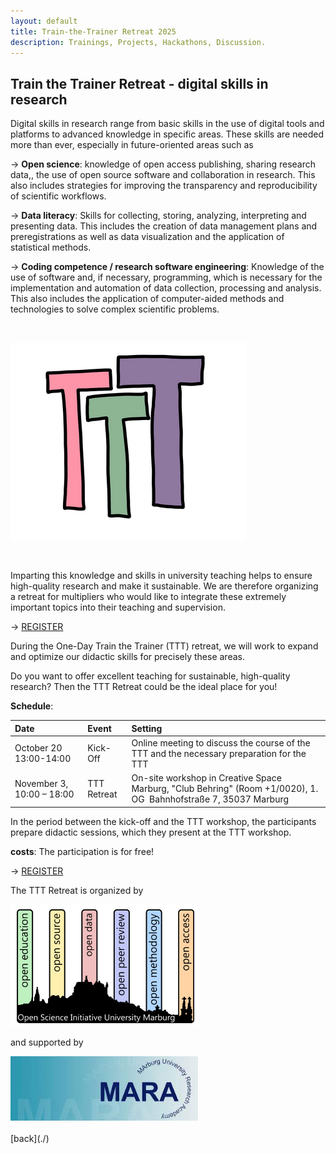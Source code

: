 ```yaml
---
layout: default
title: Train-the-Trainer Retreat 2025
description: Trainings, Projects, Hackathons, Discussion.
---
```



## Train the Trainer Retreat - digital skills in research

Digital skills in research range from basic skills in the use of digital tools and platforms to advanced knowledge in specific areas. These skills are needed more than ever, especially in future-oriented areas such as

→ **Open science**: knowledge of open access publishing, sharing research data,, the use of open source software and collaboration in research. This also includes strategies for improving the transparency and reproducibility of scientific workflows.

→ **Data literacy**: Skills for collecting, storing, analyzing, interpreting and presenting data. This includes the creation of data management plans and preregistrations as well as data visualization and the application of statistical methods.

→ **Coding competence / research software engineering**: Knowledge of the use of software and, if necessary, programming, which is necessary for the implementation and automation of data collection, processing and analysis. This also includes the application of computer-aided methods and technologies to solve complex scientific problems.


<br>

![TTT-Logo](./assets/images/TTT_Logo.png)

<br>

Imparting this knowledge and skills in university teaching helps to ensure high-quality research and make it sustainable.
We are therefore organizing a retreat for multipliers who would like to integrate these extremely important topics into their teaching and supervision.

→ <a href="https://redcap.kks.uni-marburg.de/surveys/?s=9HXRRT48NNE4LFRW">REGISTER</a>


During the One-Day Train the Trainer (TTT) retreat, we will work to expand and optimize our didactic skills for precisely these areas. 
 
Do you want to offer excellent teaching for sustainable, high-quality research?
Then the TTT Retreat could be the ideal place for you!



**Schedule**:

| Date | Event | Setting |
|:---------------|:--------------|:---------------|
| October 20 13:00-14:00 | Kick-Off | Online meeting to discuss the course of the TTT and the necessary preparation for the TTT |
| November 3, 10:00 – 18:00 | TTT Retreat | On-site workshop in Creative Space Marburg, "Club Behring" (Room +1/0020), 1. OG  Bahnhofstraße 7, 35037 Marburg |

In the period between the kick-off and the TTT workshop, the participants prepare didactic sessions, which they present at the TTT workshop.


**costs**: The participation is for free!

→ <a href="https://redcap.kks.uni-marburg.de/surveys/?s=9HXRRT48NNE4LFRW">REGISTER</a>


The TTT Retreat is organized by 

<img src="./assets/images/OSIUM_logo.png" alt="OSIUM-Logo" width="300">

and supported by

<img src="./assets/images/mara-logo.jpeg" alt="MARA-Logo" width="300">


<br>
<br>
[back](./)
